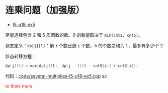 # 连乘问题（加强版）

- [l5-u18-ex5](https://oj.youdao.com/course/37/288/1#/1/14370)


尽量选择包含 2 和 5 质因数的数。0 的数量取决于 `min(cnt2, cnt5)`。

状态定义：`dp[j][l]`：前 `i` 个数已选 `j` 个数，5 的个数之和为 `l`，最多有多少个 2

状态转移方程：

```cpp
dp[j][l] = max(dp[j][l], dp[j - 1][l - cnt5[i]] + cnt2[i]);
```

代码：[code/several-multiplies-l5-u18-ex5.cpp](code/several-multiplies-l5-u18-ex5.cpp) ac

<font color="red">to think more</font>
